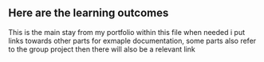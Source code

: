 ## Here are the learning outcomes

This is the main stay from my portfolio within this file when needed i put links towards other parts for exmaple documentation, some parts also refer to the group project 
then there will also be a relevant link
